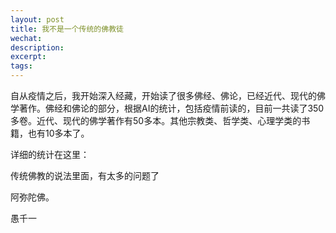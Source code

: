 ```yaml
---
layout: post
title: 我不是一个传统的佛教徒
wechat: 
description: 
excerpt: 
tags:
---
```


自从疫情之后，我开始深入经藏，开始读了很多佛经、佛论，已经近代、现代的佛学著作。佛经和佛论的部分，根据AI的统计，包括疫情前读的，目前一共读了350多卷。近代、现代的佛学著作有50多本。其他宗教类、哲学类、心理学类的书籍，也有10多本了。

详细的统计在这里：

传统佛教的说法里面，有太多的问题了


阿弥陀佛。

愚千一

